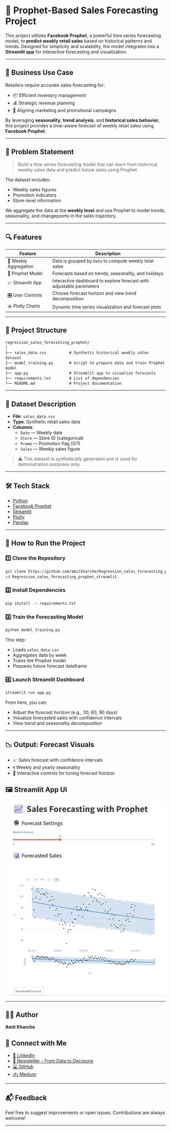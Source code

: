 
# 🔮 Prophet-Based Sales Forecasting Project

This project utilizes **Facebook Prophet**, a powerful time series forecasting model, to **predict weekly retail sales** based on historical patterns and trends. Designed for simplicity and scalability, the model integrates into a **Streamlit app** for interactive forecasting and visualization.

---

## 📌 Business Use Case

Retailers require accurate sales forecasting for:
- 📦 Efficient inventory management
- 💰 Strategic revenue planning
- 📅 Aligning marketing and promotional campaigns

By leveraging **seasonality**, **trend analysis**, and **historical sales behavior**, this project provides a time-aware forecast of weekly retail sales using **Facebook Prophet**.

---

## 🧠 Problem Statement

> Build a time series forecasting model that can learn from historical weekly sales data and predict future sales using Prophet.

The dataset includes:
- Weekly sales figures
- Promotion indicators
- Store-level information

We aggregate the data at the **weekly level** and use Prophet to model trends, seasonality, and changepoints in the sales trajectory.

---

## 🔍 Features

| Feature | Description |
|--------|-------------|
| 📆 Weekly Aggregation | Data is grouped by `Date` to compute weekly total sales |
| 🔮 Prophet Model | Forecasts based on trends, seasonality, and holidays |
| 📈 Streamlit App | Interactive dashboard to explore forecast with adjustable parameters |
| 🎛️ User Controls | Choose forecast horizon and view trend decomposition |
| 📊 Plotly Charts | Dynamic time series visualization and forecast plots |

---

## 📂 Project Structure

```
regression_sales_forecasting_prophet/
│
├── sales_data.csv          # Synthetic historical weekly sales dataset
├── model_training.py       # Script to prepare data and train Prophet model
├── app.py                  # Streamlit app to visualize forecasts
├── requirements.txt        # List of dependencies
└── README.md               # Project documentation
```

---

## 🧪 Dataset Description

- **File**: `sales_data.csv`
- **Type**: Synthetic retail sales data
- **Columns**:
  - `Date` — Weekly date
  - `Store` — Store ID (categorical)
  - `Promo` — Promotion flag (0/1)
  - `Sales` — Weekly sales figure

> ⚠️ This dataset is synthetically generated and is used for demonstration purposes only.

---

## 🛠 Tech Stack

- [Python](https://www.python.org/)
- [Facebook Prophet](https://facebook.github.io/prophet/)
- [Streamlit](https://streamlit.io/)
- [Plotly](https://plotly.com/python/)
- [Pandas](https://pandas.pydata.org/)

---

## 🚀 How to Run the Project

### 1️⃣ Clone the Repository

```bash
git clone https://github.com/amitkharche/Regression_sales_forecasting_prophet_streamlit.git
cd Regression_sales_forecasting_prophet_streamlit
```

### 2️⃣ Install Dependencies

```bash
pip install -r requirements.txt
```

### 3️⃣ Train the Forecasting Model

```bash
python model_training.py
```

This step:
- Loads `sales_data.csv`
- Aggregates data by week
- Trains the Prophet model
- Prepares future forecast dataframe

### 4️⃣ Launch Streamlit Dashboard

```bash
streamlit run app.py
```

From here, you can:
- Adjust the forecast horizon (e.g., 30, 60, 90 days)
- Visualize forecasted sales with confidence intervals
- View trend and seasonality decomposition

---

## 📉 Output: Forecast Visuals

- 📈 Sales forecast with confidence intervals
- 🌀 Weekly and yearly seasonality
- 🔄 Interactive controls for tuning forecast horizon

## 🖼️ Streamlit App UI

<p align="center">
  <img src="App_UI.jpg" alt="Sales Forecasting App UI" width="700"/>
</p>


---

## 🙋‍♂️ Author

**Amit Kharche**  
## 🔗 Connect with Me

* [🔗 LinkedIn](https://www.linkedin.com/in/amitkharche)
* [📰 Newsletter – From Data to Decisions](https://www.linkedin.com/newsletters/from-data-to-decisions-7309470147277168640/)
* [💻 GitHub](https://github.com/amitkharche)
* [✍️ Medium](https://medium.com/@amitkharche14)


---

## 📬 Feedback

Feel free to suggest improvements or open issues. Contributions are always welcome!

---

